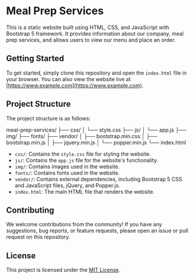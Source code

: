 # Meal Prep Services

This is a static website built using HTML, CSS, and JavaScript with Bootstrap 5 framework. It provides information about our company, meal prep services, and allows users to view our menu and place an order.

## Getting Started

To get started, simply clone this repository and open the `index.html` file in your browser. You can also view the website live at [https://www.example.com](https://www.example.com).

## Project Structure

The project structure is as follows:

meal-prep-services/
├── css/
│ └── style.css
├── js/
│ └── app.js
├── img/
├── fonts/
├── vendor/
│ ├── bootstrap.min.css
│ ├── bootstrap.min.js
│ ├── jquery.min.js
│ └── popper.min.js
└── index.html

- `css/`: Contains the `style.css` file for styling the website.
- `js/`: Contains the `app.js` file for the website's functionality.
- `img/`: Contains images used in the website.
- `fonts/`: Contains fonts used in the website.
- `vendor/`: Contains external dependencies, including Bootstrap 5 CSS and JavaScript files, jQuery, and Popper.js.
- `index.html`: The main HTML file that renders the website.

## Contributing

We welcome contributions from the community! If you have any suggestions, bug reports, or feature requests, please open an issue or pull request on this repository.

## License

This project is licensed under the [MIT License](LICENSE).
